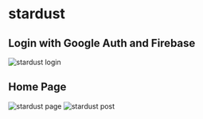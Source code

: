 # stardust

## Login with Google Auth and Firebase
![stardust login](/stardust/stardust-login.PNG)

## Home Page
![stardust page](/stardust/stardust.PNG)
![stardust post](/stardust/stardust2.PNG)
